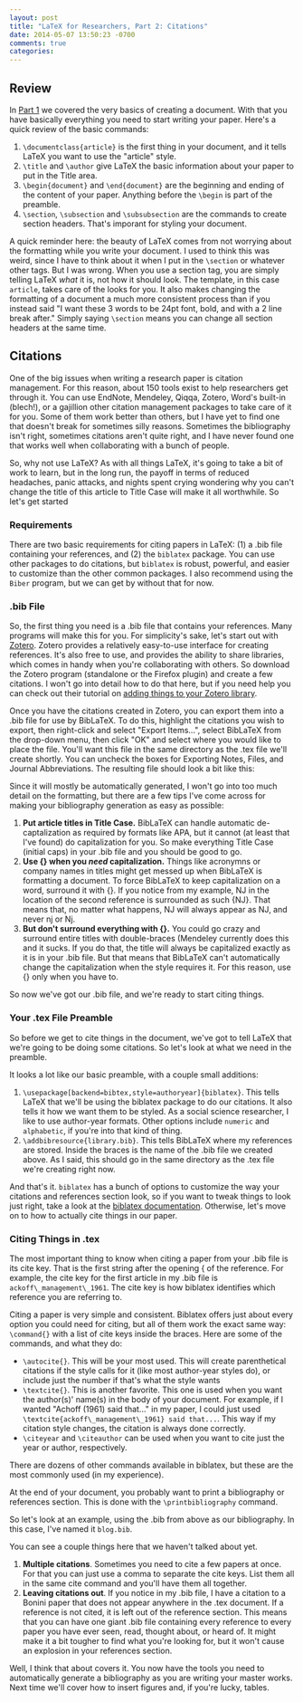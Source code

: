 ```yaml
---
layout: post
title: "LaTeX for Researchers, Part 2: Citations"
date: 2014-05-07 13:50:23 -0700
comments: true
categories: 
---
```


## Review

In [Part 1](http://www.schuetzler.net/blog/latex-for-researchers-pt-1/) we
covered the very basics of creating a document. With that you have basically
everything you need to start writing your paper. Here's a quick review of the
basic commands:

1. `\documentclass{article}` is the first thing in your document, and it tells
   LaTeX you want to use the "article" style.
2. `\title` and `\author` give LaTeX the basic information about your paper to
   put in the Title area.
3. `\begin{document}` and `\end{document}` are the beginning and ending of the
   content of your paper. Anything before the `\begin` is part of the preamble.
4. `\section`, `\subsection` and `\subsubsection` are the commands to create
   section headers. That's imporant for styling your document.

A quick reminder here: the beauty of LaTeX comes from not worrying about the
formatting while you write your document. I used to think this was weird, since
I have to think about it when I put in the `\section` or whatever other
tags. But I was wrong. When you use a section tag, you are simply telling LaTeX
_what_ it is, not how it should look. The template, in this case `article`,
takes care of the looks for you. It also makes changing the formatting of a
document a much more consistent process than if you instead said "I want these 3
words to be 24pt font, bold, and with a 2 line break after." Simply saying
`\section` means you can change all section headers at the same time.

## Citations

One of the big issues when writing a research paper is citation management. For
this reason, about 150 tools exist to help researchers get through it. You can
use EndNote, Mendeley, Qiqqa, Zotero, Word's built-in (blech!), or a gajillion
other citation management packages to take care of it for you. Some of them work
better than others, but I have yet to find one that doesn't break for sometimes
silly reasons. Sometimes the bibliography isn't right, sometimes citations
aren't quite right, and I have never found one that works well when
collaborating with a bunch of people.

So, why not use LaTeX? As with all things LaTeX, it's going to take a bit of
work to learn, but in the long run, the payoff in terms of reduced headaches,
panic attacks, and nights spent crying wondering why you can't change the title
of this article to Title Case will make it all worthwhile. So let's get started

### Requirements

There are two basic requirements for citing papers in LaTeX: (1) a .bib file
containing your references, and (2) the `biblatex` package. You can use other
packages to do citations, but `biblatex` is robust, powerful, and easier to
customize than the other common packages. I also recommend using the `Biber`
program, but we can get by without that for now.

### .bib File

So, the first thing you need is a .bib file that contains your references. Many
programs will make this for you. For simplicity's sake, let's start out with
[Zotero](https://www.zotero.org/). Zotero provides a relatively easy-to-use
interface for creating references. It's also free to use, and provides the
ability to share libraries, which comes in handy when you're collaborating with
others. So download the Zotero program (standalone or the Firefox plugin) and
create a few citations. I won't go into detail how to do that here, but if you
need help you can check out their tutorial on
[adding things to your Zotero library](https://www.zotero.org/support/getting_stuff_into_your_library).

Once you have the citations created in Zotero, you can export them into a .bib
file for use by BibLaTeX. To do this, highlight the citations you wish to
export, then right-click and select "Export Items...", select BibLaTeX from the
drop-down menu, then click "OK" and select where you would like to place the
file. You'll want this file in the same directory as the .tex file we'll create
shortly. You can uncheck the boxes for Exporting Notes, Files, and Journal
Abbreviations. The resulting file should look a bit like this:

<script
src="https://gist.github.com/rschuetzler/847aaf3ab9a57ca05afa.js"></script>

Since it will mostly be automatically generated, I won't go into too much detail
on the formatting, but there are a few tips I've come across for making your
bibliography generation as easy as possible:

1. __Put article titles in Title Case.__ BibLaTeX can handle automatic
   de-captalization as required by formats like APA, but it cannot (at least
   that I've found) do capitalization for you. So make everything Title Case
   (initial caps) in your .bib file and you should be good to go.
2. __Use {} when you _need_ capitalization.__ Things like acronymns or company
   names in titles might get messed up when BibLaTeX is formatting a
   document. To force BibLaTeX to keep capitalization on a word, surround it
   with {}. If you notice from my example, NJ in the location of the second
   reference is surrounded as such {NJ}. That means that, no matter what
   happens, NJ will always appear as NJ, and never nj or Nj.
3. __But don't surround everything with {}.__ You could go crazy and surround
   entire titles with double-braces (Mendeley currently does this and it
   sucks. If you do that, the title will always be capitalized exactly as it is
   in your .bib file. But that means that BibLaTeX can't automatically change
   the capitalization when the style requires it. For this reason, use {} only
   when you have to.

So now we've got our .bib file, and we're ready to start citing things.

### Your .tex File Preamble

So before we get to cite things in the document, we've got to tell LaTeX that
we're going to be doing some citations. So let's look at what we need in the
preamble.

<script
src="https://gist.github.com/rschuetzler/2f63228952bd79d77213.js"></script>

It looks a lot like our basic preamble, with a couple small additions:

1. `\usepackage[backend=bibtex,style=authoryear]{biblatex}`. This tells LaTeX
   that we'll be using the biblatex package to do our citations. It also tells
   it how we want them to be styled. As a social science researcher, I like to
   use author-year formats. Other options include `numeric` and `alphabetic`, if
   you're into that kind of thing.
2. `\addbibresource{library.bib}`. This tells BibLaTeX where my references are
   stored. Inside the braces is the name of the .bib file we created above. As I
   said, this should go in the same directory as the .tex file we're creating
   right now.

And that's it. `biblatex` has a bunch of options to customize the way your
citations and references section look, so if you want to tweak things to look
just right, take a look at the
[biblatex documentation](http://ctan.math.utah.edu/ctan/tex-archive/macros/latex/contrib/biblatex/doc/biblatex.pdf).
Otherwise, let's move on to how to actually cite things in our paper.

### Citing Things in .tex

The most important thing to know when citing a paper from your .bib file is its
cite key. That is the first string after the opening { of the reference. For
example, the cite key for the first article in my .bib file is
`ackoff\_management\_1961`. The cite key is how biblatex identifies which
reference you are referring to.

Citing a paper is very simple and consistent. Biblatex offers just about every
option you could need for citing, but all of them work the exact same way:
`\command{}` with a list of cite keys inside the braces. Here are some of the
commands, and what they do:

* `\autocite{}`. This will be your most used. This will create parenthetical
  citations if the style calls for it (like most author-year styles do), or
  include just the number if that's what the style wants
* `\textcite{}`. This is another favorite. This one is used when you want the
  author(s)' name(s) in the body of your document. For example, if I wanted
  "Achoff (1961) said that..." in my paper, I could just used
  `\textcite{ackoff\_management\_1961} said that...`. This way if my citation
  style changes, the citation is always done correctly.
* `\citeyear` and `\citeauthor` can be used when you want to cite just the
  year or author, respectively.

There are dozens of other commands available in biblatex, but these are the most
commonly used (in my experience).

At the end of your document, you probably want to print a bibliography or
references section. This is done with the `\printbibliography` command. 

So let's look at an example, using the .bib from above as our bibliography. In
this case, I've named it `blog.bib`.

<script src="https://gist.github.com/rschuetzler/eb448d4943a9d63e4096.js"></script>

You can see a couple things here that we haven't talked about yet.

1. __Multiple citations__. Sometimes you need to cite a few papers at once. For
   that you can just use a comma to separate the cite keys. List them all in the
   same cite command and you'll have them all together.
2. __Leaving citations out__. If you notice in my .bib file, I have a citation
   to a Bonini paper that does not appear anywhere in the .tex document. If a
   reference is not cited, it is left out of the reference section. This means
   that you can have one giant .bib file containing every reference to every
   paper you have ever seen, read, thought about, or heard of. It might make it
   a bit tougher to find what you're looking for, but it won't cause an
   explosion in your references section.

Well, I think that about covers it. You now have the tools you need to
automatically generate a bibliography as you are writing your master works. Next
time we'll cover how to insert figures and, if you're lucky, tables.
